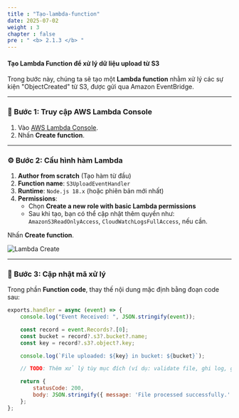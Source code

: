 ```yaml
---
title : "Tạo-lambda-function"
date: 2025-07-02
weight : 3
chapter : false
pre : " <b> 2.1.3 </b> "
---
```


#### Tạo Lambda Function để xử lý dữ liệu upload từ S3

Trong bước này, chúng ta sẽ tạo một **Lambda function** nhằm xử lý các sự kiện "ObjectCreated" từ S3, được gửi qua Amazon EventBridge.

---

### 📝 Bước 1: Truy cập AWS Lambda Console

1. Vào [AWS Lambda Console](https://console.aws.amazon.com/lambda/home).
2. Nhấn **Create function**.

---

### ⚙️ Bước 2: Cấu hình hàm Lambda

1. **Author from scratch** (Tạo hàm từ đầu)
2. **Function name**: `S3UploadEventHandler`
3. **Runtime**: `Node.js 18.x` (hoặc phiên bản mới nhất)
4. **Permissions**:
   + Chọn **Create a new role with basic Lambda permissions**
   + Sau khi tạo, bạn có thể cập nhật thêm quyền như: `AmazonS3ReadOnlyAccess`, `CloudWatchLogsFullAccess`, nếu cần.

Nhấn **Create function**.

![Lambda Create](/workshop_Pipeline/images/lamda1.jpg)

---

### 🧠 Bước 3: Cập nhật mã xử lý

Trong phần **Function code**, thay thế nội dung mặc định bằng đoạn code sau:

```javascript
exports.handler = async (event) => {
    console.log("Event Received: ", JSON.stringify(event));

    const record = event.Records?.[0];
    const bucket = record?.s3?.bucket?.name;
    const key = record?.s3?.object?.key;

    console.log(`File uploaded: ${key} in bucket: ${bucket}`);

    // TODO: Thêm xử lý tùy mục đích (ví dụ: validate file, ghi log, gửi SNS, v.v.)

    return {
        statusCode: 200,
        body: JSON.stringify({ message: 'File processed successfully.' })
    };
};

```
